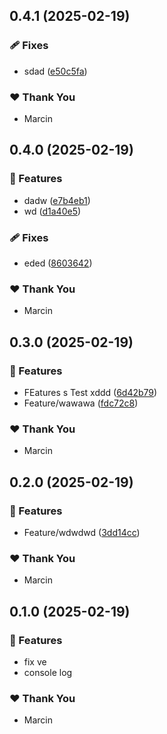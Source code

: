 ## 0.4.1 (2025-02-19)

### 🩹 Fixes

- sdad ([e50c5fa](https://github.com/marucjmar/test-release/commit/e50c5fa))

### ❤️ Thank You

- Marcin

## 0.4.0 (2025-02-19)

### 🚀 Features

- dadw ([e7b4eb1](https://github.com/marucjmar/test-release/commit/e7b4eb1))
- wd ([d1a40e5](https://github.com/marucjmar/test-release/commit/d1a40e5))

### 🩹 Fixes

- eded ([8603642](https://github.com/marucjmar/test-release/commit/8603642))

### ❤️ Thank You

- Marcin

## 0.3.0 (2025-02-19)

### 🚀 Features

- FEatures s Test xddd ([6d42b79](https://github.com/marucjmar/test-release/commit/6d42b79))
- Feature/wawawa ([fdc72c8](https://github.com/marucjmar/test-release/commit/fdc72c8))

### ❤️ Thank You

- Marcin

## 0.2.0 (2025-02-19)

### 🚀 Features

- Feature/wdwdwd ([3dd14cc](https://github.com/marucjmar/test-release/commit/3dd14cc))

### ❤️ Thank You

- Marcin

## 0.1.0 (2025-02-19)

### 🚀 Features

- fix ve
- console log

### ❤️ Thank You

- Marcin